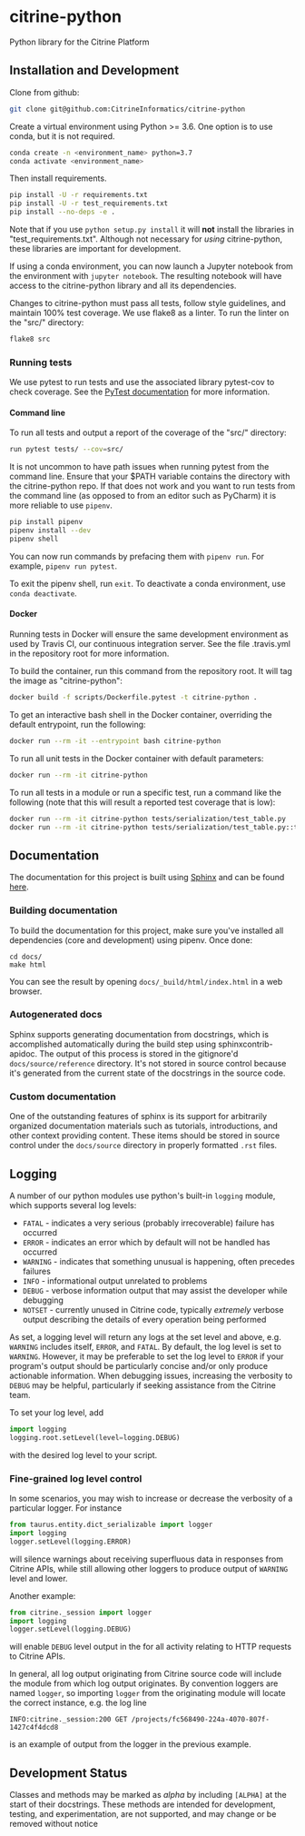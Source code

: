 # citrine-python
Python library for the Citrine Platform

## Installation and Development
Clone from github:
```bash
git clone git@github.com:CitrineInformatics/citrine-python
```

Create a virtual environment using Python >= 3.6.
One option is to use conda, but it is not required.

```bash
conda create -n <environment_name> python=3.7
conda activate <environment_name>
```

Then install requirements.

```bash
pip install -U -r requirements.txt
pip install -U -r test_requirements.txt
pip install --no-deps -e .
```

Note that if you use `python setup.py install` it will **not** install the libraries in "test_requirements.txt".
Although not necessary for *using* citrine-python, these libraries are important for development.

If using a conda environment, you can now launch a Jupyter notebook from the environment with `jupyter notebook`.
The resulting notebook will have access to the citrine-python library and all its dependencies.

Changes to citrine-python must pass all tests, follow style guidelines, and maintain 100% test coverage.
We use flake8 as a linter.
To run the linter on the "src/" directory:
```bash
flake8 src
```

### Running tests

We use pytest to run tests and use the associated library pytest-cov to check coverage.
See the [PyTest documentation](https://docs.pytest.org/en/latest/usage.html) for more information.

#### Command line

To run all tests and output a report of the coverage of the "src/" directory:
```bash
run pytest tests/ --cov=src/
```

It is not uncommon to have path issues when running pytest from the command line.
Ensure that your $PATH variable contains the directory with the citrine-python repo.
If that does not work and you want to run tests from the command line (as opposed to from an editor such as PyCharm) it is more reliable to use `pipenv`.
```bash
pip install pipenv
pipenv install --dev
pipenv shell
```

You can now run commands by prefacing them with `pipenv run`.
For example, `pipenv run pytest`.

To exit the pipenv shell, run `exit`.
To deactivate a conda environment, use `conda deactivate`.

#### Docker

Running tests in Docker will ensure the same development environment as used by Travis CI, our continuous integration server.
See the file .travis.yml in the repository root for more information.

To build the container, run this command from the repository root.
It will tag the image as "citrine-python":
```bash
docker build -f scripts/Dockerfile.pytest -t citrine-python .
```

To get an interactive bash shell in the Docker container, overriding the default entrypoint, run the following:
```bash
docker run --rm -it --entrypoint bash citrine-python
```

To run all unit tests in the Docker container with default parameters:
```bash
docker run --rm -it citrine-python
```

To run all tests in a module or run a specific test, run a command like the following (note that this will result a reported test coverage that is low):
```bash
docker run --rm -it citrine-python tests/serialization/test_table.py
docker run --rm -it citrine-python tests/serialization/test_table.py::test_simple_deserialization
```

## Documentation

The documentation for this project is built using [Sphinx](http://www.sphinx-doc.org/en/master/) and can be found [here](https://citrineinformatics.github.io/citrine-python/index.html).

### Building documentation

To build the documentation for this project, make sure you've installed all dependencies (core
and development) using pipenv. Once done:

```
cd docs/
make html
```

You can see the result by opening `docs/_build/html/index.html` in a web browser.

### Autogenerated docs

Sphinx supports generating documentation from docstrings, which is accomplished automatically
during the build step using sphinxcontrib-apidoc. The output of this process is stored in the gitignore'd
`docs/source/reference` directory. It's not stored in source control because it's generated from
the current state of the docstrings in the source code.

### Custom documentation

One of the outstanding features of sphinx is its support for arbitrarily organized documentation
materials such as tutorials, introductions, and other context providing content. These items should
be stored in source control under the `docs/source` directory in properly formatted `.rst` files.

## Logging

A number of our python modules use python's built-in `logging` module, which supports several log
levels:

* `FATAL` - indicates a very serious (probably irrecoverable) failure has occurred
* `ERROR` - indicates an error which by default will not be handled has occurred
* `WARNING` - indicates that something unusual is happening, often precedes failures
* `INFO` - informational output unrelated to problems
* `DEBUG` - verbose information output that may assist the developer while debugging
* `NOTSET` - currently unused in Citrine code, typically *extremely* verbose output describing
  the details of every operation being performed

As set, a logging level will return any logs at the set level and above, e.g. `WARNING` includes
itself, `ERROR`, and `FATAL`. By default, the log level is set to `WARNING`. However, it may be
preferable to set the log level to `ERROR` if your program's output should be particularly concise
and/or only produce actionable information. When debugging issues, increasing the verbosity to `DEBUG`
may be helpful, particularly if seeking assistance from the Citrine team.

To set your log level, add
```python
import logging
logging.root.setLevel(level=logging.DEBUG)
```
with the desired log level to your script.

### Fine-grained log level control

In some scenarios, you may wish to increase or decrease the verbosity of a particular logger. For
instance

```python
from taurus.entity.dict_serializable import logger
import logging
logger.setLevel(logging.ERROR)
```
will silence warnings about receiving superfluous data in responses from Citrine APIs, while still
allowing other loggers to produce output of `WARNING` level and lower.

Another example:

```python
from citrine._session import logger
import logging
logger.setLevel(logging.DEBUG)
```
will enable `DEBUG` level output in the for all activity relating to HTTP requests to Citrine APIs.

In general, all log output originating from Citrine source code will include the module from which
log output originates. By convention loggers are named `logger`, so importing `logger` from the
originating module will locate the correct instance, e.g. the log line

```
INFO:citrine._session:200 GET /projects/fc568490-224a-4070-807f-1427c4f4dcd8
```
is an example of output from the logger in the previous example.

## Development Status

Classes and methods may be marked as *alpha* by including `[ALPHA]` at the start of their docstrings.
These methods are intended for development, testing, and experimentation, are not supported, and may change or be removed without notice
